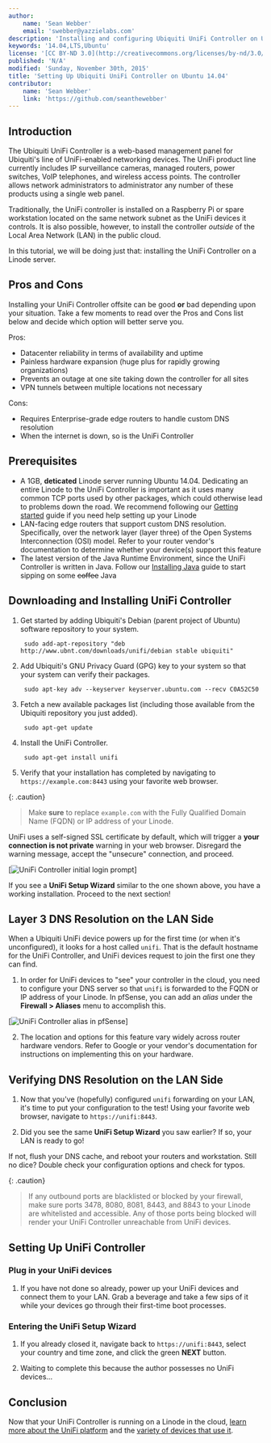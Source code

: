 ```yaml
---
author:
    name: 'Sean Webber'
    email: 'swebber@yazzielabs.com'
description: 'Installing and configuring Ubiquiti UniFi Controller on Ubuntu 14.04 LTS'
keywords: '14.04,LTS,Ubuntu'
license: '[CC BY-ND 3.0](http://creativecommons.org/licenses/by-nd/3.0/us/)'
published: 'N/A'
modified: 'Sunday, November 30th, 2015'
title: 'Setting Up Ubiquiti UniFi Controller on Ubuntu 14.04'
contributor:
    name: 'Sean Webber'
    link: 'https://github.com/seanthewebber'
---
```


## Introduction

The Ubiquiti UniFi Controller is a web-based management panel for Ubiquiti's line of UniFi-enabled networking devices. The UniFi product line currently includes IP surveillance cameras, managed routers, power switches, VoIP telephones, and wireless access points. The controller allows network administrators to administrator any number of these products using a single web panel.

Traditionally, the UniFi controller is installed on a Raspberry Pi or spare workstation located on the same network subnet as the UniFi devices it controls. It is also possible, however, to install the controller *outside* of the Local Area Network (LAN) in the public cloud.

In this tutorial, we will be doing just that: installing the UniFi Controller on a Linode server.

## Pros and Cons

Installing your UniFi Controller offsite can be good **or** bad depending upon your situation. Take a few moments to read over the Pros and Cons list below and decide which option will better serve you.

Pros:
- Datacenter reliability in terms of availability and uptime
- Painless hardware expansion (huge plus for rapidly growing organizations)
- Prevents an outage at one site taking down the controller for all sites
- VPN tunnels between multiple locations not necessary

Cons:
- Requires Enterprise-grade edge routers to handle custom DNS resolution
- When the internet is down, so is the UniFi Controller

## Prerequisites

- A 1GB, **deticated** Linode server running Ubuntu 14.04. Dedicating an entire Linode to the UniFi Controller is important as it uses many common TCP ports used by other packages, which could otherwise lead to problems down the road. We recommend following our [Getting started](/docs/getting-started) guide if you need help setting up your Linode
- LAN-facing edge routers that support custom DNS resolution. Specifically, over the network layer (layer three) of the Open Systems Interconnection (OSI) model. Refer to your router vendor's documentation to determine whether your device(s) support this feature
- The latest version of the Java Runtime Environment, since the UniFi Controller is written in Java. Follow our [Installing Java](/docs/applications/java/installing-java-on-ubuntu-14-04) guide to start sipping on some ~~coffee~~ Java

## Downloading and Installing UniFi Controller

1. Get started by adding Ubiquiti's Debian (parent project of Ubuntu) software repository to your system.

        sudo add-apt-repository "deb http://www.ubnt.com/downloads/unifi/debian stable ubiquiti"

2. Add Ubiquiti's GNU Privacy Guard (GPG) key to your system so that your system can verify their packages.

        sudo apt-key adv --keyserver keyserver.ubuntu.com --recv C0A52C50

3. Fetch a new available packages list (including those available from the Ubiquiti repository you just added).

        sudo apt-get update

4. Install the UniFi Controller.

        sudo apt-get install unifi

5. Verify that your installation has completed by navigating to `https://example.com:8443` using your favorite web browser.

{: .caution}
>
> Make **sure** to replace `example.com` with the Fully Qualified Domain Name (FQDN) or IP address of your Linode.

UniFi uses a self-signed SSL certificate by default, which will trigger a **your connection is not private** warning in your web browser. Disregard the warning message, accept the "unsecure" connection, and proceed.

[![UniFi Controller initial login prompt](/docs/assets/unifi-controller-initial-login-prompt.png)]

If you see a **UniFi Setup Wizard** similar to the one shown above, you have a working installation. Proceed to the next section!

## Layer 3 DNS Resolution on the LAN Side

When a Ubiquiti UniFi device powers up for the first time (or when it's unconfigured), it looks for a host called `unifi`. That is the default hostname for the UniFi Controller, and UniFi devices request to join the first one they can find.

1. In order for UniFi devices to "see" your controller in the cloud, you need to configure your DNS server so that `unifi` is forwarded to the FQDN or IP address of your Linode. In pfSense, you can add an *alias* under the **Firewall > Aliases** menu to accomplish this.

[![UniFi Controller alias in pfSense](/docs/assets/unifi-controller-alias-in-pfsense.png)]

2. The location and options for this feature vary widely across router hardware vendors. Refer to Google or your vendor's documentation for instructions on implementing this on your hardware.

## Verifying DNS Resolution on the LAN Side

1. Now that you've (hopefully) configured `unifi` forwarding on your LAN, it's time to put your configuration to the test! Using your favorite web browser, navigate to `https://unifi:8443`.

2. Did you see the same **UniFi Setup Wizard** you saw earlier? If so, your LAN is ready to go!

If not, flush your DNS cache, and reboot your routers and workstation. Still no dice? Double check your configuration options and check for typos.

{: .caution}
>
> If any outbound ports are blacklisted or blocked by your firewall, make sure ports 3478, 8080, 8081, 8443, and 8843 to your Linode are whitelisted and accessible. Any of those ports being blocked will render your UniFi Controller unreachable from UniFi devices.

## Setting Up UniFi Controller

### Plug in your UniFi devices

1. If you have not done so already, power up your UniFi devices and connect them to your LAN. Grab a beverage and take a few sips of it while your devices go through their first-time boot processes.

### Entering the UniFi Setup Wizard

1. If you already closed it, navigate back to `https://unifi:8443`, select your country and time zone, and click the green **NEXT** button.

2. Waiting to complete this because the author possesses no UniFi devices...

## Conclusion

Now that your UniFi Controller is running on a Linode in the cloud, [learn more about the UniFi platform](https://www.ubnt.com/enterprise/software/) and the [variety of devices that use it](https://www.ubnt.com/products/#enterprise).
